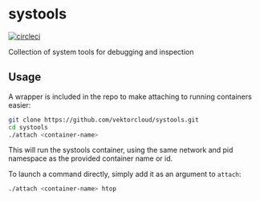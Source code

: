# systools

[![circleci][circleci]](https://circleci.com/gh/vektorcloud/systools)

Collection of system tools for debugging and inspection

## Usage

A wrapper is included in the repo to make attaching to running containers easier:

```bash
git clone https://github.com/vektorcloud/systools.git
cd systools
./attach <container-name>
```

This will run the systools container, using the same network and pid namespace as the provided container name or id.

To launch a command directly, simply add it as an argument to `attach`:
```bash
./attach <container-name> htop
```

[circleci]: https://img.shields.io/circleci/build/gh/vektorcloud/systools?color=1dd6c9&logo=CircleCI&logoColor=1dd6c9&style=for-the-badge "systools"
